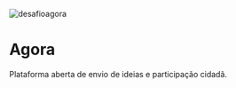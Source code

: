 ![desafioagora](https://f69aa27b9b6c6702e27b-ffbfdeddb5f7166a1729dfea28599a63.ssl.cf3.rackcdn.com/raw_26015_dd56caae49c998f7a2b7112060028aa3_banner3.png)

Agora
=====

Plataforma aberta de envio de ideias e participação cidadã.

